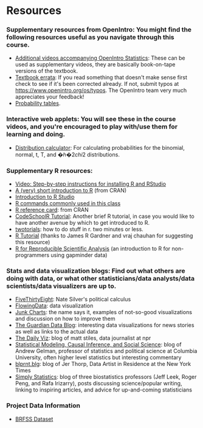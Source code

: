 # Resources  
  
### **Supplementary resources from OpenIntro: You might find the following resources useful as you navigate through this course.**  
  
- [Additional videos accompanying OpenIntro Statistics](https://www.openintro.org/stat/videos.php): These can be used as supplementary videos, they are basically book-on-tape versions of the textbook.  
- [Textbook errata](https://www.openintro.org/stat/textbook.php?stat_book=os&show=typos): If you read something that doesn't make sense first check to see if it's been corrected already. If not, submit typos at https://www.openintro.org/os/typos. The OpenIntro team very much appreciates your feedback!  
- [Probability tables](https://www.openintro.org/download.php?file=os2_prob_tables&referrer=coursera.php).  
  
### **Interactive web applets: You will see these in the course videos, and you're encouraged to play with/use them for learning and doing.**  
  
- [Distribution calculator](https://gallery.shinyapps.io/dist_calc/): For calculating probabilities for the binomial, normal, t, T, and �ℎ�2*chi*2 distributions.  
  
### **Supplementary R resources:**  
  
- [Video: Step-by-step instructions for installing R and RStudio](https://www.youtube.com/watch?v=eD07NznguA4)  
- [A (very) short introduction to R](https://cran.r-project.org/doc/contrib/Torfs+Brauer-Short-R-Intro.pdf) (from CRAN)  
- [Introduction to R Studio](https://onlinecourses.science.psu.edu/stat484/node/204)  
- [R commands commonly used in this class](https://d396qusza40orc.cloudfront.net/statistics/lab_resources/RCommands.html)  
- [R reference card](https://cran.r-project.org/doc/contrib/Short-refcard.pdf): from CRAN  
- [CodeSchoolR Tutorial](https://www.codeschool.com/courses/try-r): Another brief R tutorial, in case you would like to have another avenue by which to get introduced to R.  
- [twotorials](http://www.twotorials.com/): how to do stuff in r. two minutes or less.  
- [R Tutorial](https://www.tutorialspoint.com/r/index.htm) (thanks to James R Gardner and vraj chauhan for suggesting this resource)  
- [R for Reproducible Scientific Analysis](http://swcarpentry.github.io/r-novice-gapminder/) (an introduction to R for non-programmers using gapminder data)  
  
### **Stats and data visualization blogs: Find out what others are doing with data, or what other statisticians/data analysts/data scientists/data visualizers are up to.**  
  
- [FiveThirtyEight](http://fivethirtyeight.com/): Nate Silver's political calculus  
- [FlowingData](http://flowingdata.com/): data visualization  
- [Junk Charts](http://junkcharts.typepad.com/): the name says it, examples of not-so-good visualizations and discussion on how to improve them  
- [The Guardian Data Blog](http://www.theguardian.com/data): interesting data visualizations for news stories as well as links to the actual data  
- [The Daily Viz](http://thedailyviz.com/): blog of matt stiles, data journalist at npr  
- [Statistical Modeling, Causal Inference, and Social Science](http://andrewgelman.com/): blog of Andrew Gelman, professor of statistics and political science at Columbia University, often higher level statistics but interesting commentary  
- [blprnt.blg](http://blog.blprnt.com/): blog of Jer Thorp, Data Artist in Residence at the New York Times  
- [Simply Statistics](http://simplystatistics.org/): blog of three biostatistics professors (Jeff Leek, Roger Peng, and Rafa Irizarry), posts discussing science/popular writing, linking to inspiring articles, and advice for up-and-coming statisticians  
  
### **Project Data Information**  
 - [BRFSS Dataset](https://d3c33hcgiwev3.cloudfront.net/_e34476fda339107329fc316d1f98e042_brfss_codebook.html?Expires=1685750400&Signature=b2w2844M1XNYfxRUxqr2WaqjiQSgKP8frj06618O5BE6AOek1GT--TO0vnz0WJp~u-sLTfU7qIl~Ar6RGGGSgYzPEcEVdKAfIi1f2BiGUi7QWccW2JBKWjlDPvKF2o~moKLLkqrYxglsrNIe7Zmaeq2oL1D0NxoZ9X6pC7g5lTw_&Key-Pair-Id=APKAJLTNE6QMUY6HBC5A##_rfhlth)  
